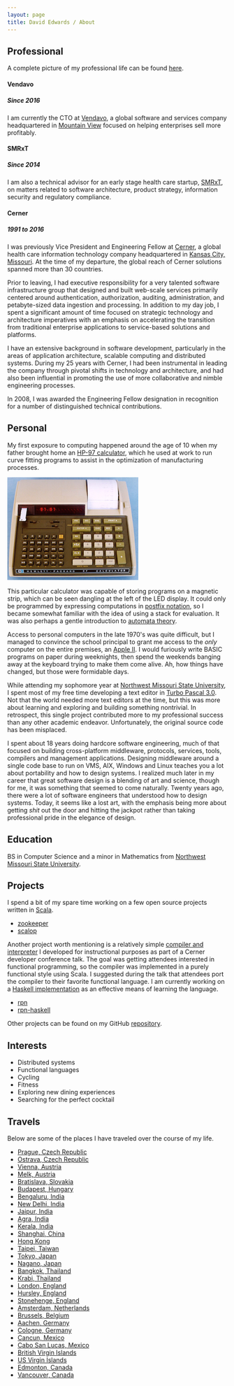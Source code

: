 ```yaml
---
layout: page
title: David Edwards / About
---
```

## Professional
A complete picture of my professional life can be found [here](https://linkedin.com/in/davidledwards).

#### Vendavo

##### Since 2016
I am currently the CTO at [Vendavo](http://www.vendavo.com), a global software and services company headquartered in
[Mountain View](https://goo.gl/maps/x7dmec9eQur) focused on helping enterprises sell more profitably.

#### SMRxT

##### Since 2014
I am also a technical advisor for an early stage health care startup, [SMRxT](http://smrxt.com), on matters
related to software architecture, product strategy, information security and regulatory compliance.

#### Cerner

##### 1991 to 2016
I was previously Vice President and Engineering Fellow at [Cerner](http://www.cerner.com), a global health care information
technology company headquartered in [Kansas City, Missouri](https://goo.gl/maps/g1TaiVfG5BT2). At the time of my departure,
the global reach of Cerner solutions spanned more than 30 countries.

Prior to leaving, I had executive responsibility for a very talented software infrastructure group that designed and built
web-scale services primarily centered around authentication, authorization, auditing, administration, and petabyte-sized data
ingestion and processing. In addition to my day job, I spent a significant amount of time focused on strategic technology and
architecture imperatives with an emphasis on accelerating the transition from traditional enterprise applications to
service-based solutions and platforms.

I have an extensive background in software development, particularly in the areas of application architecture, scalable
computing and distributed systems. During my 25 years with Cerner, I had been instrumental in leading the company through
pivotal shifts in technology and architecture, and had also been influential in promoting the use of more collaborative and
nimble engineering processes.

In 2008, I was awarded the Engineering Fellow designation in recognition for a number of distinguished technical contributions.

## Personal
My first exposure to computing happened around the age of 10 when my father brought home an
[HP-97 calculator](http://www.hpmuseum.org/hp6797.htm), which he used at work to run curve fitting programs to assist in the
optimization of manufacturing processes.

![HP-97 Calculator](/images/hp-97.png)

This particular calculator was capable of storing programs on a magnetic strip, which can be seen dangling at the left of the
LED display. It could only be programmed by expressing computations in
[postfix notation](https://en.wikipedia.org/wiki/Reverse_Polish_notation), so I became somewhat familiar with the idea of using
a stack for evaluation. It was also perhaps a gentle introduction to
[automata theory](https://en.wikipedia.org/wiki/Automata_theory).

Access to personal computers in the late 1970's was quite difficult, but I managed to convince the school principal to grant
me access to the _only_ computer on the entire premises, an [Apple II](https://en.wikipedia.org/wiki/Apple_II). I would
furiously write BASIC programs on paper during weeknights, then spend the weekends banging away at the keyboard trying to make
them come alive. Ah, how things have changed, but those were formidable days.

While attending my sophomore year at [Northwest Missouri State University](http://www.nwmissouri.edu), I spent most of my free
time developing a text editor in [Turbo Pascal 3.0](https://en.wikipedia.org/wiki/Turbo_Pascal). Not that the world needed more
text editors at the time, but this was more about learning and exploring and building something nontrivial. In retrospect, this
single project contributed more to my professional success than any other academic endeavor. Unfortunately, the original source
code has been misplaced.

I spent about 18 years doing hardcore software engineering, much of that focused on building cross-platform middleware,
protocols, services, tools, compilers and management applications. Designing middleware around a single code base to run on
VMS, AIX, Windows and Linux teaches you a lot about portability and how to design systems. I realized much later in my career
that great software design is a blending of art and science, though for me, it was something that seemed to come naturally.
Twenty years ago, there were a lot of software engineers that understood how to design systems. Today, it seems like a lost
art, with the emphasis being more about getting _shit_ out the door and hitting the jackpot rather than taking professional
pride in the elegance of design.

## Education
BS in Computer Science and a minor in Mathematics from [Northwest Missouri State University](http://www.nwmissouri.edu).

## Projects
I spend a bit of my spare time working on a few open source projects written in [Scala](http://www.scala-lang.org).

* [zookeeper](http://loopfor.com/zookeeper)
* [scalop](http://loopfor.com/scalop)

Another project worth mentioning is a relatively simple [compiler and interpreter](https://github.com/davidledwards/rpn) I
developed for instructional purposes as part of a Cerner developer conference talk. The goal was getting attendees interested
in functional programming, so the compiler was implemented in a purely functional style using Scala. I suggested during the
talk that attendees port the compiler to their favorite functional language. I am currently working on a
[Haskell implementation](https://github.com/davidledwards/rpn-haskell) as an effective means of learning the language.

* [rpn](https://github.com/davidledwards/rpn)
* [rpn-haskell](https://github.com/davidledwards/rpn-haskell)

Other projects can be found on my GitHub [repository](https://github.com/davidledwards).

## Interests
* Distributed systems
* Functional languages
* Cycling
* Fitness
* Exploring new dining experiences
* Searching for the perfect cocktail

## Travels
Below are some of the places I have traveled over the course of my life.

* [Prague, Czech Republic](https://goo.gl/maps/uKyN8qxyWH62)
* [Ostrava, Czech Republic](https://goo.gl/maps/L3nMC8Xb6Gy)
* [Vienna, Austria](https://goo.gl/maps/8NxvtDubWQw)
* [Melk, Austria](https://goo.gl/maps/oe9J21SWP1S2)
* [Bratislava, Slovakia](https://goo.gl/maps/Pc8vHytjPh62)
* [Budapest, Hungary](https://goo.gl/maps/1qEmntbCMLQ2)
* [Bengaluru, India](https://goo.gl/maps/PsxRQUfkstt)
* [New Delhi, India](https://goo.gl/maps/7i8TWJSJHny)
* [Jaipur, India](https://goo.gl/maps/SVbPW3H5ETS2)
* [Agra, India](https://goo.gl/maps/zHhfKagUWTT2)
* [Kerala, India](https://goo.gl/maps/aU4Y6RGB2Kk)
* [Shanghai, China](https://goo.gl/maps/uB3z7RAiGdz)
* [Hong Kong](https://goo.gl/maps/kiQ8AdE5CJ12)
* [Taipei, Taiwan](https://goo.gl/maps/QrHBBKxSsrz)
* [Tokyo, Japan](https://goo.gl/maps/nUVM5m3Qk142)
* [Nagano, Japan](https://goo.gl/maps/9i94ESm5hJs)
* [Bangkok, Thailand](https://goo.gl/maps/gNaQEqcGErw)
* [Krabi, Thailand](https://goo.gl/maps/PdsJQGuLcuQ2)
* [London, England](https://goo.gl/maps/f5NmLU46y3Q2)
* [Hursley, England](https://goo.gl/maps/L9ZMHvBtKSF2)
* [Stonehenge, England](https://goo.gl/maps/sDQiTbhevx62)
* [Amsterdam, Netherlands](https://goo.gl/maps/BuT7xqD2GPC2)
* [Brussels, Belgium](https://goo.gl/maps/FytQECpaaEC2)
* [Aachen, Germany](https://goo.gl/maps/LDTXkJU9oAF2)
* [Cologne, Germany](https://goo.gl/maps/gr5WFYdyBTn)
* [Cancun, Mexico](https://goo.gl/maps/TfUZy5wahYP2)
* [Cabo San Lucas, Mexico](https://goo.gl/maps/Dqg3etgUn2o)
* [British Virgin Islands](https://goo.gl/maps/fd5VHx8RD892)
* [US Virgin Islands](https://goo.gl/maps/sjh7FNjDRTU2)
* [Edmonton, Canada](https://goo.gl/maps/RBWsoM7cVU32)
* [Vancouver, Canada](https://goo.gl/maps/Wv1EvD7Kv6J2)
